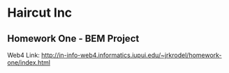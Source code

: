 # Haircut Inc

## Homework One - BEM Project

Web4 Link: http://in-info-web4.informatics.iupui.edu/~jrkrodel/homework-one/index.html
 
